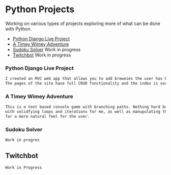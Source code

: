 # Python Projects

Working on various types of projects exploring more of what can be done with Python.

* [Python Django Live Project](https://github.com/bbtk421/liveprojects/tree/main/PythonLiveProject)
* [A Timey Wimey Adventure]()
* [Sudoku Solver]() Work in progress
* [Twitchbot]() Work in progress


### Python Django Live Project

```html
I created an MVC web app that allows you to add breweies the user has been to along to a database. 
The pages of the site have full CRUD functionality and the index is sortable by any category.
```


### A Timey Wimey Adventure

```html
This is a text based console game with branching paths. Nothing hard but it was great 
with solidfying loops and iterations for me, as well as manupulating the console statements 
for a more natural feel for the user.
```


### Sudoku Solver

```html
Work in progres
```


## Twitchbot

```html
Work in Progress
```
